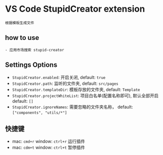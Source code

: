 # VS Code StupidCreator extension

    根据模板生成文件

## how to use

    - 应用市场搜索 stupid-creator
## Settings Options
- `StupidCreator.enabled`: 开启关闭, default: `true`
- `StupidCreator.path`: 监听的文件夹, default: `src/pages`
- `StupidCreator.templateDir`: 模板存放的文件夹, default: `Template`
- `StupidCreator.projectWhiteList`: 项目白名单(配置名称即可), 默认全部开启  default: `[]`
- `StupidCreator.ignoreNames`: 需要忽略的文件夹名称，  default: `["components", "utils/*"]`
## 快捷键
- mac: `cmd+r` window: `ctrl+r` 运行插件
- mac: `cdm+t` window: `ctrl+t` 暂停插件

